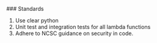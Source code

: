 ### Standards
1. Use clear python
2. Unit test and integration tests for all lambda functions
3. Adhere to NCSC guidance on security in code.
